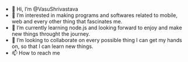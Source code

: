 - 👋 Hi, I’m @VasuShrivastava
- 👀 I’m interested in making programs and softwares related to mobile, web and every other thing that fascinates me.
- 🌱 I’m currently learning node.js and looking forward to enjoy and make new things throught the journey.
- 💞️ I’m looking to collaborate on every possible thing I can get my hands on, so that I can learn new things.
- 📫 How to reach me 

<!---
VasuShrivastava/VasuShrivastava is a ✨ special ✨ repository because its `README.md` (this file) appears on your GitHub profile.
You can click the Preview link to take a look at your changes.
--->

